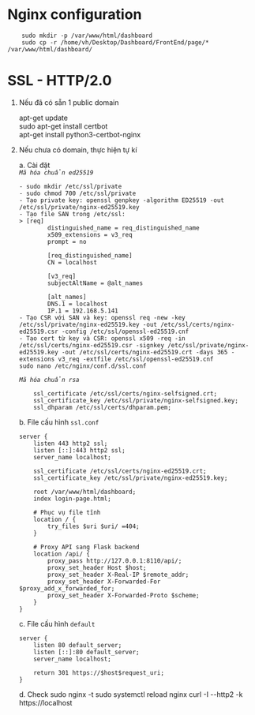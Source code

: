 # Nginx configuration

```
    sudo mkdir -p /var/www/html/dashboard
    sudo cp -r /home/vh/Desktop/Dashboard/FrontEnd/page/* /var/www/html/dashboard/
```


# SSL - HTTP/2.0

1. Nếu đã có sẵn 1 public domain

    apt-get update  
    sudo apt-get install certbot  
    apt-get install python3-certbot-nginx 

2. Nếu chưa có domain, thực hiện tự kí

    a. Cài đặt  
    *`Mã hóa chuẩn ed25519`*
    ```
    - sudo mkdir /etc/ssl/private  
    - sudo chmod 700 /etc/ssl/private  
    - Tạo private key: openssl genpkey -algorithm ED25519 -out /etc/ssl/private/nginx-ed25519.key
    - Tạo file SAN trong /etc/ssl: 
    > [req]
            distinguished_name = req_distinguished_name
            x509_extensions = v3_req
            prompt = no

            [req_distinguished_name]
            CN = localhost

            [v3_req]
            subjectAltName = @alt_names

            [alt_names]
            DNS.1 = localhost
            IP.1 = 192.168.5.141 
    - Tạo CSR với SAN và key: openssl req -new -key /etc/ssl/private/nginx-ed25519.key -out /etc/ssl/certs/nginx-ed25519.csr -config /etc/ssl/openssl-ed25519.cnf 
    - Tạo cert từ key và CSR: openssl x509 -req -in /etc/ssl/certs/nginx-ed25519.csr -signkey /etc/ssl/private/nginx-ed25519.key -out /etc/ssl/certs/nginx-ed25519.crt -days 365 -extensions v3_req -extfile /etc/ssl/openssl-ed25519.cnf 
    sudo nano /etc/nginx/conf.d/ssl.conf
    ``` 
    *`Mã hóa chuẩn rsa`*
    ```
        ssl_certificate /etc/ssl/certs/nginx-selfsigned.crt;
        ssl_certificate_key /etc/ssl/private/nginx-selfsigned.key;
        ssl_dhparam /etc/ssl/certs/dhparam.pem;
    ```
    
    b. File cấu hình `ssl.conf`

    ```
    server {
        listen 443 http2 ssl;
        listen [::]:443 http2 ssl;
        server_name localhost;
        
        ssl_certificate /etc/ssl/certs/nginx-ed25519.crt;
        ssl_certificate_key /etc/ssl/private/nginx-ed25519.key;

        root /var/www/html/dashboard;
        index login-page.html;

        # Phục vụ file tĩnh
        location / {
            try_files $uri $uri/ =404;
        }

        # Proxy API sang Flask backend
        location /api/ {
            proxy_pass http://127.0.0.1:8110/api/;
            proxy_set_header Host $host;
            proxy_set_header X-Real-IP $remote_addr;
            proxy_set_header X-Forwarded-For $proxy_add_x_forwarded_for;
            proxy_set_header X-Forwarded-Proto $scheme;
        }
    }
    ``` 

    c. File cấu hình `default`
    ```
    server {
        listen 80 default_server;
        listen [::]:80 default_server;
        server_name localhost;

        return 301 https://$host$request_uri;
    }
    ```

    d. Check 
    sudo nginx -t
    sudo systemctl reload nginx
    curl -I --http2 -k https://localhost